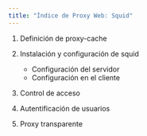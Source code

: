```yaml
---
title: "Índice de Proxy Web: Squid"
---
```


1. Definición de proxy-cache  
2. Instalación y configuración de squid

    * Configuración del servidor
    * Configuración en el cliente

3. Control de acceso  
4. Autentificación de usuarios  
5. Proxy transparente